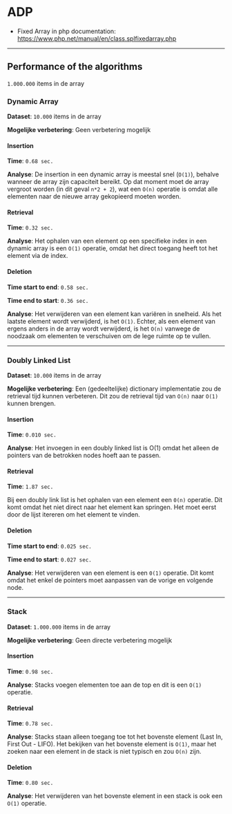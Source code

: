 # ADP

- Fixed Array in php documentation: https://www.php.net/manual/en/class.splfixedarray.php

---

## Performance of the algorithms

`1.000.000` items in de array

### Dynamic Array
**Dataset**: `10.000` items in de array

**Mogelijke verbetering**:
Geen verbetering mogelijk

#### Insertion
**Time**: `0.68 sec.`

**Analyse**:
De insertion in een dynamic array is meestal snel (`O(1)`), behalve wanneer de array zijn capaciteit bereikt. Op dat moment moet de array vergroot worden (in dit geval `n*2 + 2`), wat een `O(n)` operatie is omdat alle elementen naar de nieuwe array gekopieerd moeten worden.

#### Retrieval
**Time**: `0.32 sec.`

**Analyse**:
Het ophalen van een element op een specifieke index in een dynamic array is een `O(1)` operatie, omdat het direct toegang heeft tot het element via de index.

#### Deletion
**Time start to end**: `0.58 sec.`

**Time end to start**: `0.36 sec.`

**Analyse**:
Het verwijderen van een element kan variëren in snelheid. Als het laatste element wordt verwijderd, is het `O(1)`. Echter, als een element van ergens anders in de array wordt verwijderd, is het `O(n)` vanwege de noodzaak om elementen te verschuiven om de lege ruimte op te vullen.


---

### Doubly Linked List
**Dataset**: `10.000` items in de array

**Mogelijke verbetering**:
Een (gedeeltelijke) dictionary implementatie zou de retrieval tijd kunnen verbeteren. Dit zou de retrieval tijd van `O(n)` naar `O(1)` kunnen brengen.

#### Insertion
**Time**: `0.010 sec.`

**Analyse**:
Het invoegen in een doubly linked list is O(1) omdat het alleen de pointers van de betrokken nodes hoeft aan te passen.

#### Retrieval
**Time**: `1.87 sec.`

Bij een doubly link list is het ophalen van een element een `0(n)` operatie. Dit komt omdat het niet direct naar het element kan springen. Het moet eerst door de lijst itereren om het element te vinden.

#### Deletion
**Time start to end**: `0.025 sec.`

**Time end to start**: `0.027 sec.`

**Analyse**:
Het verwijderen van een element is een `0(1)` operatie. Dit komt omdat het enkel de pointers moet aanpassen van de vorige en volgende node.

---

### Stack
**Dataset**: `1.000.000` items in de array

**Mogelijke verbetering**:
Geen directe verbetering mogelijk

#### Insertion
**Time**: `0.98 sec.`

**Analyse**:
Stacks voegen elementen toe aan de top en dit is een `O(1)` operatie.

#### Retrieval
**Time**: `0.78 sec.`

**Analyse**:
Stacks staan alleen toegang toe tot het bovenste element (Last In, First Out - LIFO). Het bekijken van het bovenste element is `O(1)`, maar het zoeken naar een element in de stack is niet typisch en zou `O(n)` zijn.

#### Deletion
**Time**: `0.80 sec.`

**Analyse**:
Het verwijderen van het bovenste element in een stack is ook een `O(1)` operatie.
